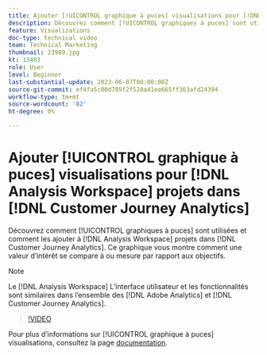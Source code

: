 ```yaml
---
title: Ajouter [!UICONTROL graphique à puces] visualisations pour [!DNL Analysis Workspace] projects
description: Découvrez comment [!UICONTROL graphiques à puces] sont utilisées et comment les ajouter à [!DNL Analysis Workspace] projets dans [!DNL Customer Journey Analytics].
feature: Visualizations
doc-type: technical video
team: Technical Marketing
thumbnail: 23989.jpg
kt: 13403
role: User
level: Beginner
last-substantial-update: 2023-06-07T00:00:00Z
source-git-commit: ef4fa5c00d705f2f528a41ee665ff363afd24394
workflow-type: tm+mt
source-wordcount: '82'
ht-degree: 0%

---
```


# Ajouter [!UICONTROL graphique à puces] visualisations pour [!DNL Analysis Workspace] projets dans [!DNL Customer Journey Analytics]

Découvrez comment [!UICONTROL graphiques à puces] sont utilisées et comment les ajouter à [!DNL Analysis Workspace] projets dans [!DNL Customer Journey Analytics]. Ce graphique vous montre comment une valeur d’intérêt se compare à ou mesure par rapport aux objectifs.

>[!NOTE]
>
>Le [!DNL Analysis Workspace] L’interface utilisateur et les fonctionnalités sont similaires dans l’ensemble des [!DNL Adobe Analytics] et [!DNL Customer Journey Analytics].

>[!VIDEO](https://video.tv.adobe.com/v/23989/?quality=12&learn=on)

Pour plus d’informations sur [!UICONTROL graphique à puces] visualisations, consultez la page [documentation](https://experienceleague.adobe.com/docs/analytics-platform/using/cja-workspace/visualizations/bullet-graph.html).
